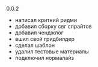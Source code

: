 0.0.2

- написал криткий ридми
- добавил сборку свг спрайтов
- добавил ченджлог
- вшил свой гридбилдер
- сделал шаблон
- удалил тестовые материалы
- подключил нормалайз